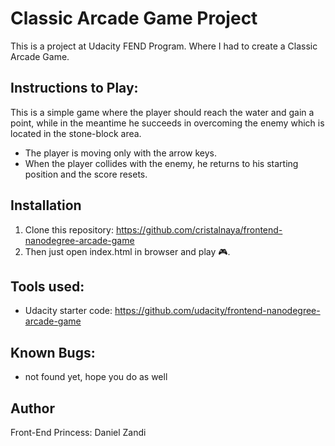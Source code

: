# Classic Arcade Game Project

This is a project at Udacity FEND Program. Where I had to create a Classic Arcade Game.


## Instructions to Play:

This is a simple game where the player should reach the water and gain a point, while in the meantime he succeeds in overcoming the enemy which is located in the stone-block area.
* The player is moving only with the arrow keys.
* When the player collides with the enemy, he returns to his starting position and the score resets.


## Installation

1. Clone this repository: https://github.com/cristalnaya/frontend-nanodegree-arcade-game
2. Then just open index.html in browser and play 🎮.

## Tools used: 

*  Udacity starter code: https://github.com/udacity/frontend-nanodegree-arcade-game


## Known Bugs:

*  not found yet, hope you do as well

## Author

Front-End Princess: Daniel Zandi

